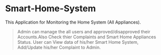 # Smart-Home-System
This Application for Monitoring the Home System (All Appliances).
>Admin can manage the all users and approved/disapproved their Accounts.Also Check thier Complaints and Smart Home Appliances Status.
User can View data of his/her Smart Home System, Add/Update his/her Complaint to Admin.
